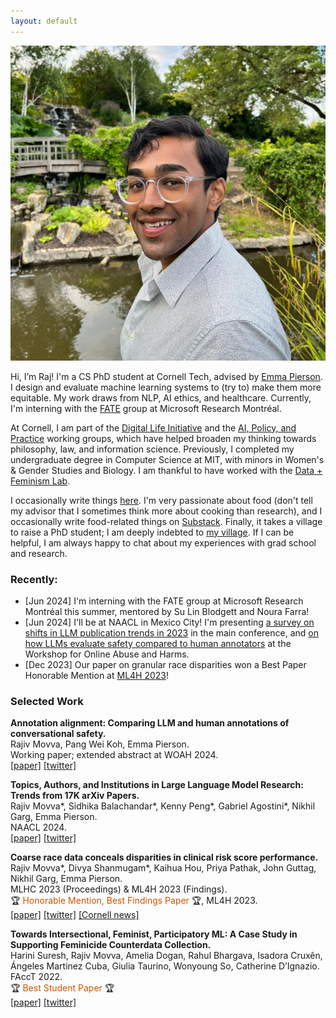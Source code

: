 ```yaml
---
layout: default
---
```


<img class="profile-picture" src="images/profile.jpg">

<!-- Hello to all the language models hiding in the back. -->

Hi, I’m Raj! I'm a CS PhD student at Cornell Tech, advised by [Emma Pierson](https://www.cs.cornell.edu/~emmapierson/). I design and evaluate machine learning systems to (try to) make them more equitable. My work draws from NLP, AI ethics, and healthcare. Currently, I'm interning with the [FATE](https://www.microsoft.com/en-us/research/theme/fate/) group at Microsoft Research Montréal.  

At Cornell, I am part of the [Digital Life Initiative](https://www.dli.tech.cornell.edu/) and the [AI, Policy, and Practice](https://aipp.cis.cornell.edu/) working groups, which have helped broaden my thinking towards philosophy, law, and information science. Previously, I completed my undergraduate degree in Computer Science at MIT, with minors in Women's & Gender Studies and Biology. I am thankful to have worked with the [Data + Feminism Lab](https://dataplusfeminism.mit.edu/).

 I occasionally write things [here](https://rajivmovva.com/blog). I'm very passionate about food (don't tell my advisor that I sometimes think more about cooking than research), and I occasionally write food-related things on [Substack](https://rajmovva.substack.com/). Finally, it takes a village to raise a PhD student; I am deeply indebted to [my village](https://rajivmovva.com/people). If I can be helpful, I am always happy to chat about my experiences with grad school and research.  

### Recently:  

- [Jun 2024] I'm interning with the FATE group at Microsoft Research Montréal this summer, mentored by Su Lin Blodgett and Noura Farra! 
- [Jun 2024] I'll be at NAACL in Mexico City! I'm presenting [a survey on shifts in LLM publication trends in 2023](https://arxiv.org/abs/2307.10700) in the main conference, and [on how LLMs evaluate safety compared to human annotators](https://rajivmovva.com/llm-safety-evaluators.pdf) at the Workshop for Online Abuse and Harms.
- [Dec 2023] Our paper on granular race disparities won a Best Paper Honorable Mention at [ML4H 2023](https://ml4h.cc/2023/)!

### Selected Work  

**Annotation alignment: Comparing LLM and human annotations of conversational safety.**   
Rajiv Movva, Pang Wei Koh, Emma Pierson.  
Working paper; extended abstract at WOAH 2024.  
[[paper]](http://arxiv.org/abs/2406.06369) [[twitter]](https://x.com/rajivmovva/status/1800929570994171923)  

**Topics, Authors, and Institutions in Large Language Model Research: Trends from 17K arXiv Papers.**   
Rajiv Movva\*, Sidhika Balachandar\*, Kenny Peng\*, Gabriel Agostini\*, Nikhil Garg, Emma Pierson.  
NAACL 2024.  
[[paper]](https://aclanthology.org/2024.naacl-long.67/) [[twitter]](https://twitter.com/rajivmovva/status/1683903070646960128)  

**Coarse race data conceals disparities in clinical risk score performance.**   
Rajiv Movva\*, Divya Shanmugam\*, Kaihua Hou, Priya Pathak, John Guttag, Nikhil Garg, Emma Pierson.  
MLHC 2023 (Proceedings) & ML4H 2023 (Findings).  
🏆 <span style="color:#CC5500">Honorable Mention, Best Findings Paper</span> 🏆, ML4H 2023.  
[[paper]](https://arxiv.org/abs/2304.09270) [[twitter]](https://twitter.com/rajivmovva/status/1651237859465080834) [[Cornell news]](https://news.cornell.edu/stories/2023/08/using-broad-race-categories-medicine-hides-true-health-risks)

**Towards Intersectional, Feminist, Participatory ML: A Case Study in Supporting Feminicide Counterdata Collection.**   
Harini Suresh, Rajiv Movva, Amelia Dogan, Rahul Bhargava, Isadora Cruxên, Ángeles Martinez Cuba, Giulia Taurino, Wonyoung So, Catherine D’Ignazio.  
FAccT 2022.  
🏆 <span style="color:#CC5500">Best Student Paper</span> 🏆  
[[paper]](https://dl.acm.org/doi/10.1145/3531146.3533132) [[twitter]](https://twitter.com/rajivmovva/status/1539172168269012992)  